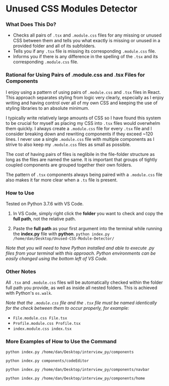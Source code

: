 # Unused CSS Modules Detector


### What Does This Do?

- Checks all pairs of `.tsx` and `.module.css` files for any missing or unused CSS between them and tells you what exactly is missing or unused in a provided folder and all of its subfolders.
- Tells you if any `.tsx` file is missing its corresponding `.module.css` file.
- Informs you if there is any difference in the spelling of the `.tsx` and its corresponding `.module.css` file.

### Rational for Using Pairs of .module.css and .tsx Files for Components

I enjoy using a pattern of using pairs of `.module.css` and `.tsx` files in React. This approach separates styling from logic very clearly, especially as I enjoy writing and having control over all of my own CSS and keeping the use of styling libraries to an absolute minimum. 

I typically write relatively large amounts of CSS so I have found this system to be crucial for myself as placing my CSS into `.tsx` files would overwhelm them quickly. I always create a `.module.css` file for every `.tsx` file and I consider breaking down and rewriting components if they exceed ~120 lines. I never use a single `.module.css` file with multiple components as I strive to also keep my `.module.css` files as small as possible.

The cost of having pairs of files is neglibile in the file-folder structure as long as the files are named the same. It is important that groups of tightly coupled components are grouped together their own folders.

The pattern of `.tsx` components always being paired with a `.module.css` file also makes it far more clear when a `.ts` file is present.


### How to Use

Tested on Python 3.7.6 with VS Code.

1. In VS Code, simply right click the **folder** you want to check and copy the **full path**, not the relative path.

2. Paste the **full path** as your first argument into the terminal while running the **index.py** file with **python**.
`python index.py /home/dan/Desktop/Unused-CSS-Module-Detector/`

*Note that you will need to have Python installed and able to execute .py files from your terminal with this approach. Python environments can be easily changed using the bottom left of VS Code.*

### Other Notes

All `.tsx` and `.module.css` files will be automatically checked within the folder full path you provide, as well as inside all nested folders. This is achieved with Python's `os.walk`.

*Note that the `.module.css` file and the `.tsx` file must be named identically for the check between them to occur properly, for example:*
- `File.module.css File.tsx`
- `Profile.module.css Profile.tsx`
- `index.module.css index.tsx`


### More Examples of How to Use the Command

`python index.py /home/dan/Desktop/interview_py/components`

`python index.py components/codeEditor`

`python index.py /home/dan/Desktop/interview_py/components/navbar`

`python index.py /home/dan/Desktop/interview_py/components/home`